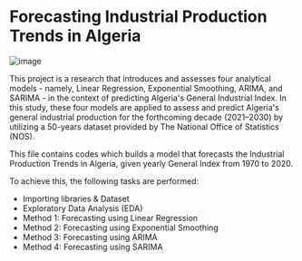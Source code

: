 # Forecasting Industrial Production Trends in Algeria
![image](https://github.com/siham-bouguern/Algerian-Industrial-Index-Forecast/assets/140173145/cd3c39c3-f104-4257-966f-b38492d5ffd4)

This project is a research that introduces and assesses four analytical models - namely, Linear Regression, Exponential Smoothing, ARIMA, and SARIMA - in the context of predicting Algeria's General Industrial Index. In this study, these four models are applied to assess and predict Algeria's general industrial production for the forthcoming decade (2021–2030) by utilizing a 50-years dataset provided by The National Office of Statistics (NOS).


This file contains codes which builds a model that forecasts the Industrial Production Trends in Algeria, given yearly General Index from 1970 to 2020.

To achieve this, the following tasks are performed:
- Importing libraries & Dataset
- Exploratory Data Analysis (EDA)
- Method 1: Forecasting using Linear Regression
- Method 2: Forecasting using Exponential Smoothing
- Method 3: Forecasting using ARIMA
- Method 4: Forecasting using SARIMA


